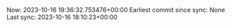 Now: 2023-10-16 19:36:32.753476+00:00 Earliest commit since sync: None Last sync: 2023-10-16 18:10:23+00:00
